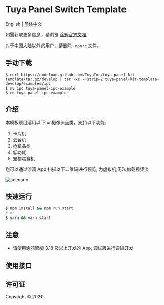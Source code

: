 # Tuya Panel Switch Template

English | [简体中文](./README-zh_CN.md)

如需获取更多信息，请浏览 [涂鸦官方文档](https://docs.tuya.com)

对于中国大陆以外的用户，请删除 `.npmrc` 文件。

## 手动下载

```
$ curl https://codeload.github.com/TuyaInc/tuya-panel-kit-template/tar.gz/develop | tar -xz --strip=2 tuya-panel-kit-template-develop/examples/ipc
$ mv ipc tuya-panel-ipc-example
$ cd tuya-panel-ipc-example
```

## 介绍

本模板项目适用以下Ipc摄像头品类，支持以下功能:

1. 卡片机
2. 云台机
3. 枪机品类
4. 低功耗
5. 宠物喂食机

您可以通过涂鸦 App 扫描以下二维码进行预览, 为虚拟机,无法加载视频流

![scenario](https://images.tuyacn.com/fe-static/docs/img/c207c4f3-3dce-493a-b240-a5ef6222f2d7.png)

## 快速运行

```bash
$ npm install && npm run start
# or
$ yarn && yarn start
```
## 注意

- 请使用涂鸦智能 3.18 及以上开发的 App, 调试版进行调试开发

## 使用接口

## 许可证

Copyright © 2020
